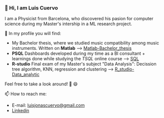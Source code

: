 ### 👋 Hi, I am Luis Cuervo
I am a Physicist from Barcelona, who discovered his pasion for computer science during my Master's intership in a ML research project.

🔭 In my profile you will find:

- My Bachelor thesis, where we studied music compatibility among music instruments. Written on **Matlab** --> [Matlab-Bachelor_thesis](https://github.com/luiscuervo/Matlab-Bachelor_thesis)
- **PSQL** Dashboards developed during my time as a BI consultant + learnings done while studying the *TSQL* online course --> [SQL](https://github.com/luiscuervo/SQL)
- **R-studio** Final exam of my Master's subject "Data Analysis": Decission tree algorithm, KNN, regression and clustering --> [R_studio-Data_analytic](https://github.com/luiscuervo/R_studio-Data_analytics)

Feel free to take a look around! 👀 😄

📫 How to reach me: 
- E-mail: luisjonascuervo@gmail.com
- [Linkedin](https://www.linkedin.com/in/luis-j-cuervo/)

